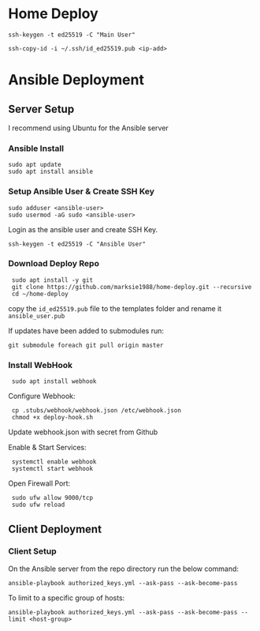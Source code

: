 # Home Deploy

`ssh-keygen -t ed25519 -C "Main User"`

`ssh-copy-id -i ~/.ssh/id_ed25519.pub <ip-add>`

# Ansible Deployment

## Server Setup
I recommend using Ubuntu for the Ansible server

### Ansible Install

```shell
sudo apt update
sudo apt install ansible
```

### Setup Ansible User & Create SSH Key

```shell
sudo adduser <ansible-user>
sudo usermod -aG sudo <ansible-user>
```

Login as the ansible user and create SSH Key.

```shell
ssh-keygen -t ed25519 -C "Ansible User"
```

### Download Deploy Repo

```shell
 sudo apt install -y git
 git clone https://github.com/marksie1988/home-deploy.git --recursive
 cd ~/home-deploy
```

copy the `id_ed25519.pub` file to the templates folder and rename it `ansible_user.pub`

If updates have been added to submodules run:

```shell
git submodule foreach git pull origin master
```

### Install WebHook

```shell
 sudo apt install webhook
```

Configure Webhook:

```shell
 cp .stubs/webhook/webhook.json /etc/webhook.json
 chmod +x deploy-hook.sh
```

Update webhook.json with secret from Github

Enable & Start Services:

```shell
 systemctl enable webhook
 systemctl start webhook
```

Open Firewall Port:

```shell
 sudo ufw allow 9000/tcp
 sudo ufw reload
```

## Client Deployment

### Client Setup

On the Ansible server from the repo directory run the below command:

```shell
ansible-playbook authorized_keys.yml --ask-pass --ask-become-pass
```

To limit to a specific group of hosts:

```shell
ansible-playbook authorized_keys.yml --ask-pass --ask-become-pass --limit <host-group>
```
